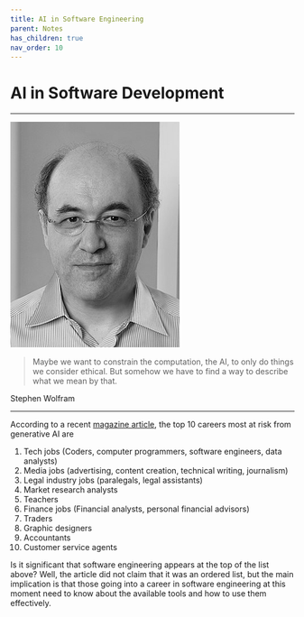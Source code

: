 ```yaml
---
title: AI in Software Engineering
parent: Notes
has_children: true
nav_order: 10
---
```


# AI in Software Development

<hr class="splash">

![Stephen Wolfram](../../images/people/stephen_wolfram.png)

<blockquote class="pretty"><span>
Maybe we want to constrain the computation, the AI, to only do things we consider ethical. But somehow we have to find a way to describe what we mean by that.
</span></blockquote>
<p class="attribution">Stephen Wolfram</p>

<hr class="splash">

According to a recent
[magazine article](https://www.businessinsider.com/chatgpt-jobs-at-risk-replacement-artificial-intelligence-ai-labor-trends-2023-02?r=US&IR=T#tech-jobs-coders-computer-programmers-software-engineers-data-analysts-1),
the top 10 careers most at risk from generative AI are

1. Tech jobs (Coders, computer programmers, software engineers, data analysts)
2. Media jobs (advertising, content creation, technical writing, journalism)
3. Legal industry jobs (paralegals, legal assistants)
4. Market research analysts
5. Teachers
6. Finance jobs (Financial analysts, personal financial advisors)
7. Traders
8. Graphic designers
9. Accountants
10. Customer service agents

Is it significant that software engineering appears at the top of the list above? Well,
the article did not claim that it was an ordered list, but the main implication is that
those going into a career in software engineering at this moment need to know about the
available tools and how to use them effectively.
